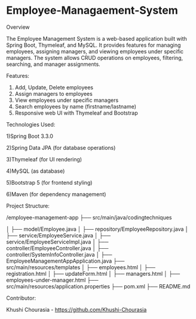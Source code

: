 # Employee-Managaement-System

Overview

The Employee Management System is a web-based application built with Spring Boot, Thymeleaf, and MySQL. It provides features for managing employees, assigning managers, and viewing employees under specific managers. The system allows CRUD operations on employees, filtering, searching, and manager assignments.

Features:

1) Add, Update, Delete employees
2) Assign managers to employees
3) View employees under specific managers
4) Search employees by name (firstname/lastname)
5) Responsive web UI with Thymeleaf and Bootstrap

Technologies Used:

1)Spring Boot 3.3.0

2)Spring Data JPA (for database operations)

3)Thymeleaf (for UI rendering)

4)MySQL (as database)

5)Bootstrap 5 (for frontend styling)

6)Maven (for dependency management)

Project Structure:

/employee-management-app
├── src/main/java/codingtechniques

│   ├── model/Employee.java
│   ├── repository/EmployeeRepository.java
│   ├── service/EmployeeService.java
│   ├── service/EmployeeServiceImpl.java
│   ├── controller/EmployeeController.java
│   ├── controller/SystemInfoController.java
│   ├── EmployeeManagementAppApplication.java
├── src/main/resources/templates
│   ├── employees.html
│   ├── registration.html
│   ├── updateForm.html
│   ├── managers.html
│   ├── employees-under-manager.html
├── src/main/resources/application.properties
├── pom.xml
├── README.md

Contributor:

Khushi Chourasia - https://github.com/Khushi-Chourasia
